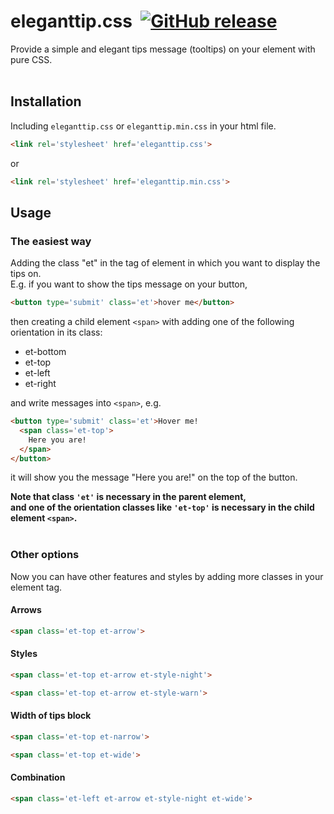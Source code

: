 # eleganttip.css&nbsp;&nbsp;[![GitHub release](https://img.shields.io/github/release/gw19/eleganttip.css.svg)](https://github.com/gw19/eleganttip.css/releases)
Provide a simple and elegant tips message (tooltips) on your element with pure CSS.
<br>
<br>
## Installation
Including `eleganttip.css` or `eleganttip.min.css` in your html file.<br>
```html
<link rel='stylesheet' href='eleganttip.css'>
```
or
```html
<link rel='stylesheet' href='eleganttip.min.css'>
```
## Usage
### The easiest way
Adding the class "et" in the tag of element in which you want to display the tips on.<br>
E.g. if you want to show the tips message on your button,<br>
```html
<button type='submit' class='et'>hover me</button>
```
then creating a child element ```<span>``` with adding one of the following orientation in its class:
* et-bottom
* et-top
* et-left
* et-right
  
and write messages into ```<span>```, e.g.
```html
<button type='submit' class='et'>Hover me!
  <span class='et-top'>
    Here you are!
  </span>
</button>
```
it will show you the message "Here you are!" on the top of the button.

**Note that class `'et'` is necessary in the parent element,<br>
and one of the orientation classes like `'et-top'` is necessary in the child element `<span>`.**
<br>
<br>
### Other options
Now you can have other features and styles by adding more classes in your element tag.
#### Arrows
```html
<span class='et-top et-arrow'>
```
#### Styles
```html
<span class='et-top et-arrow et-style-night'>
```
```html
<span class='et-top et-arrow et-style-warn'>
```
#### Width of tips block
```html
<span class='et-top et-narrow'>
```
```html
<span class='et-top et-wide'>
```
#### Combination
```html
<span class='et-left et-arrow et-style-night et-wide'>
```
